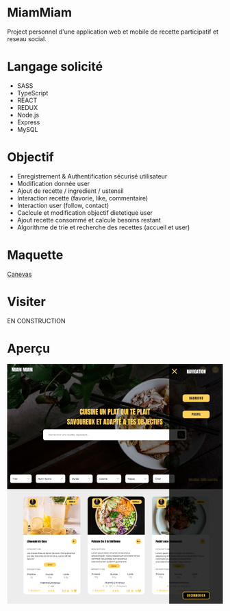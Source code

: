 # MiamMiam

Project personnel d'une application web et mobile de recette participatif et reseau social.

# Langage solicité

- SASS
- TypeScript
- REACT
- REDUX
- Node.js
- Express
- MySQL

# Objectif

- Enregistrement & Authentification sécurisé utilisateur
- Modification donnée user
- Ajout de recette / ingredient / ustensil
- Interaction recette (favorie, like, commentaire)
- Interaction user (follow, contact)
- Caclcule et modification objectif dietetique user
- Ajout recette consommé et calcule besoins restant
- Algorithme de trie et recherche des recettes (accueil et user) 

# Maquette

[Canevas](https://www.figma.com/file/eIjCNdPVAgHFVdyXtJ9cI9/Untitled?type=design&node-id=0-1&mode=design&t=yVFQxMlNZAkyPM2h-0)

# Visiter

EN CONSTRUCTION

# Aperçu

![screenshot du site](./maquette_miam_miam.png)